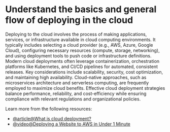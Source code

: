 # Understand the basics and general flow of deploying in the cloud

Deploying to the cloud involves the process of making applications, services, or infrastructure available in cloud computing environments. It typically includes selecting a cloud provider (e.g., AWS, Azure, Google Cloud), configuring necessary resources (compute, storage, networking), and using deployment tools to push code or infrastructure definitions. Modern cloud deployments often leverage containerization, orchestration platforms like Kubernetes, and CI/CD pipelines for automated, consistent releases. Key considerations include scalability, security, cost optimization, and maintaining high availability. Cloud-native approaches, such as microservices architecture and serverless computing, are frequently employed to maximize cloud benefits. Effective cloud deployment strategies balance performance, reliability, and cost-efficiency while ensuring compliance with relevant regulations and organizational policies.

Learn more from the following resources:

- [@article@What is cloud deployment?](https://www.cognizant.com/us/en/glossary/cloud-deployment)
- [@video@Deploying a Website to AWS in Under 1 Minute](https://www.youtube.com/watch?v=goiW0g7A0WE)